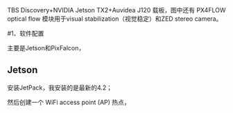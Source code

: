 TBS Discovery+NVIDIA Jetson TX2+Auvidea J120 载板，图中还有 PX4FLOW optical flow 模块用于visual stabilization（视觉稳定）和ZED stereo camera。

#1、软件配置

主要是Jetson和PixFalcon，

## Jetson

安装JetPack，我安装的是最新的4.2；

然后创建一个 WiFi access point (AP) 热点，
